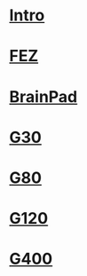 # [Intro](intro.md)
# [FEZ](fez.md)
# [BrainPad](brainpad.md)
# [G30](g30.md)
# [G80](g80.md)
# [G120](g120.md)
# [G400](g400.md)